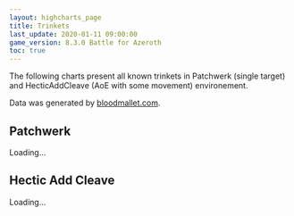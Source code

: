 ```yaml
---
layout: highcharts_page
title: Trinkets
last_update: 2020-01-11 09:00:00
game_version: 8.3.0 Battle for Azeroth
toc: true
---
```


The following charts present all known trinkets in Patchwerk (single
target) and HecticAddCleave (AoE with some movement) environement.

Data was generated by [bloodmallet.com](https://bloodmallet.com).

## Patchwerk
<div id="bloodmallet_patchwerk" class="bloodmallet_chart" data-wow-class="shaman" data-wow-spec="elemental" data-font-color="#eee" data-background-color="#222">Loading...</div>

## Hectic Add Cleave
<div id="bloodmallet_hecticaddcleave" class="bloodmallet_chart" data-wow-class="shaman" data-wow-spec="elemental" data-fight-style="hecticaddcleave" data-font-color="#eee" data-background-color="#222">Loading...</div>
